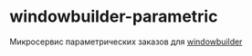 # windowbuilder-parametric
Микросервис параметрических заказов для [windowbuilder](https://github.com/oknosoft/windowbuilder)
